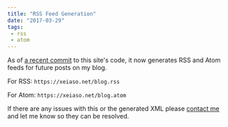 ```yaml
---
title: "RSS Feed Generation"
date: "2017-03-29"
tags: 
 - rss
 - atom
---
```


As of [a recent commit](https://github.com/Xe/site/commit/b89387f6bbb010907dfa85ee0c0bab0cf8b34dfb)
to this site's code, it now generates RSS and Atom feeds for future posts on my
blog.

For RSS: `https://xeiaso.net/blog.rss`

For Atom: `https://xeiaso.net/blog.atom`

If there are any issues with this or the generated XML please [contact me](/contact)
and let me know so they can be resolved.
